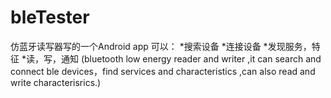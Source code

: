 # bleTester 
仿蓝牙读写器写的一个Android app
可以：
*搜索设备
*连接设备
*发现服务，特征
*读，写，通知
(bluetooth low energy reader and writer ,it can search and connect ble devices，find services and characteristics ,can also read and write  characterisrics.)

